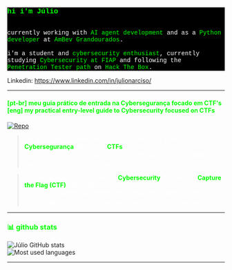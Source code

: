 <div style="color: #ffffff; background-color: #000000; font-family: 'Courier New', monospace;">
  <h3 style="color: #00ff00;">
    hi i'm Júlio
  </h3>
  <br/>
  currently working with <span style="color: #00ff00;">AI agent development</span> and as a <span style="color: #00ff00;">Python developer</span> at <span style="color: #00ff00;">AmBev Grandourados</span>.
  <br/><br/>
  i'm a student and <span style="color: #00ff00;">cybersecurity enthusiast</span>, currently studying <span style="color: #00ff00;">Cybersecurity at FIAP</span> and following the <span style="color: #00ff00;">Penetration Tester path</span> on <span style="color: #00ff00;">Hack The Box</span>.
</div>

Linkedin: https://www.linkedin.com/in/julionarciso/

<hr style="border-color: #00ff00;"/>

<h4 style="color: #00ff00;">[pt-br] meu guia prático de entrada na Cybersegurança focado em CTF's </br>
  [eng] my practical entry-level guide to Cybersecurity focused on CTFs</h4>

<a href="https://github.com/juliooest/intro-cybersecurity-ctf">
  <img src="https://img.shields.io/badge/🔥%20intro--cybersecurity--ctf-000000?style=for-the-badge&logo=github&logoColor=00ff00" alt="Repo"/>
</a>

<blockquote style="color: #ffffff;">
  um guia prático e direto ao ponto pra quem quer começar na <strong style="color: #00ff00;">Cybersegurança</strong> através de <strong style="color: #00ff00;">CTFs</strong>.<br>
  👉 fundamentos claros, setup de ambiente, labs no TryHackMe e HackTheBox com foco total em prática.
</blockquote>

<blockquote style="color: #ffffff;">
  my practical beginner's guide to <strong style="color: #00ff00;">Cybersecurity</strong>, focused on <strong style="color: #00ff00;">Capture the Flag (CTF)</strong> challenges.<br>
  👉 clear fundamentals, environment setup, and hands-on labs on TryHackMe and Hack The Box with a strong focus on practice.
</blockquote>

<hr style="border-color: #00ff00;"/>

<h3 style="color: #00ff00;">📊 github stats</h3>

<img src="https://github-readme-stats.vercel.app/api?username=juliooest&show_icons=true&bg_color=000000&text_color=ffffff&icon_color=00ff00&title_color=00ff00" alt="Júlio GitHub stats"/>

<br/>

<img src="https://github-readme-stats.vercel.app/api/top-langs/?username=juliooest&layout=compact&bg_color=000000&text_color=ffffff&title_color=00ff00" alt="Most used languages"/>

<hr style="border-color: #00ff00;"/>
